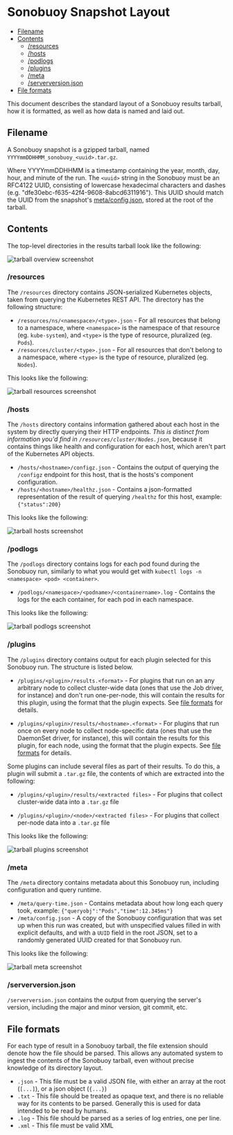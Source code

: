 # Sonobuoy Snapshot Layout

- [Filename](#filename)
- [Contents](#contents)
	- [/resources](#resources)
	- [/hosts](#hosts)
	- [/podlogs](#podlogs)
	- [/plugins](#plugins)
	- [/meta](#meta)
	- [/serverversion.json](#serverversionjson)
- [File formats](#file-formats)

This document describes the standard layout of a Sonobuoy results tarball, how it is formatted, as well as how data is named and laid out.

## Filename

A Sonobuoy snapshot is a gzipped tarball, named `YYYYmmDDHHMM_sonobuoy_<uuid>.tar.gz`.

Where YYYYmmDDHHMM is a timestamp containing the year, month, day, hour, and minute of the run.  The `<uuid>` string in the Sonobuoy must be an RFC4122 UUID, consisting of lowercase hexadecimal characters and dashes (e.g. "dfe30ebc-f635-42f4-9608-8abcd6311916").  This UUID should match the UUID from the snapshot's [meta/config.json][1], stored at the root of the tarball.

## Contents

The top-level directories in the results tarball look like the following:

![tarball overview screenshot][3]

### /resources

The `/resources` directory contains JSON-serialized Kubernetes objects, taken from querying the Kubernetes REST API. The directory has the following structure:

- `/resources/ns/<namespace>/<type>.json` - For all resources that belong to a namespace, where `<namespace>` is the namespace of that resource (eg. `kube-system`), and `<type>` is the type of resource, pluralized (eg. `Pods`).
- `/resources/cluster/<type>.json` - For all resources that don't belong to a namespace, where `<type>` is the type of resource, pluralized (eg. `Nodes`).

This looks like the following:

![tarball resources screenshot][4]

### /hosts

The `/hosts` directory contains information gathered about each host in the system by directly querying their HTTP endpoints.  *This is distinct from information you'd find in `/resources/cluster/Nodes.json`*, because it contains things like health and configuration for each host, which aren't part of the Kubernetes API objects.

- `/hosts/<hostname>/configz.json` - Contains the output of querying the `/configz` endpoint for this host, that is the hosts's component configuration.
- `/hosts/<hostname>/healthz.json` - Contains a json-formatted representation of the result of querying `/healthz` for this host, example: `{"status":200}`

This looks like the following:

![tarball hosts screenshot][5]

### /podlogs

The `/podlogs` directory contains logs for each pod found during the Sonobuoy run, similarly to what you would get with `kubectl logs -n <namespace> <pod> <container>`.

- `/podlogs/<namespace>/<podname>/<containername>.log` - Contains the logs for the each container, for each pod in each namespace.

This looks like the following:

![tarball podlogs screenshot][6]

### /plugins

The `/plugins` directory contains output for each plugin selected for this Sonobuoy run.  The structure is listed below.

- `/plugins/<plugin>/results.<format>` - For plugins that run on an any arbitrary node to collect cluster-wide data (ones that use the Job driver, for instance) and don't run one-per-node, this will contain the results for this plugin, using the format that the plugin expects.  See [file formats][2] for details.

- `/plugins/<plugin>/results/<hostname>.<format>` - For plugins that run once on every node to collect node-specific data (ones that use the DaemonSet driver, for instance), this will contain the results for this plugin, for each node, using the format that the plugin expects.  See [file formats][2] for details.

Some plugins can include several files as part of their results.  To do this, a plugin will submit a `.tar.gz` file, the contents of which are extracted into the following:

- `/plugins/<plugin>/results/<extracted files>` - For plugins that collect cluster-wide data into a `.tar.gz` file

- `/plugins/<plugin>/<node>/<extracted files>` - For plugins that collect per-node data into a `.tar.gz` file

This looks like the following:

![tarball plugins screenshot][7]

### /meta

The `/meta` directory contains metadata about this Sonobuoy run, including configuration and query runtime.

- `/meta/query-time.json` - Contains metadata about how long each query took, example: `{"queryobj":"Pods","time":12.345ms"}`
- `/meta/config.json` - A copy of the Sonobuoy configuration that was set up when this run was created, but with unspecified values filled in with explicit defaults, and with a `UUID` field in the root JSON, set to a randomly generated UUID created for that Sonobuoy run.

This looks like the following:

![tarball meta screenshot][8]

### /serverversion.json

`/serverversion.json` contains the output from querying the server's version, including the major and minor version, git commit, etc.

## File formats

For each type of result in a Sonobuoy tarball, the file extension should denote how the file should be parsed.  This allows any automated system to ingest the contents of the Sonobuoy tarball, even without precise knowledge of its directory layout.

- `.json` - This file must be a valid JSON file, with either an array at the root (`[...]`), or a json object (`{...}`)
- `.txt` - This file should be treated as opaque text, and there is no reliable way for its contents to be parsed.  Generally this is used for data intended to be read by humans.
- `.log` - This file should be parsed as a series of log entries, one per line.
- `.xml` - This file must be valid XML

[1]: #meta
[2]: #file-formats
[3]: img/snapshot-00-overview.png
[4]: img/snapshot-10-resources.png
[5]: img/snapshot-20-hosts.png
[6]: img/snapshot-30-podlogs.png
[7]: img/snapshot-40-plugins.png
[8]: img/snapshot-50-meta.png
